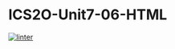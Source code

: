# ICS2O-Unit7-06-HTML
[![linter](https://github.com/GustavoRojasFlores/ICS2O-Unit7-06-HTML/workflows/linter/badge.svg)](https://github.com/marketplace/actions/super-linter)
